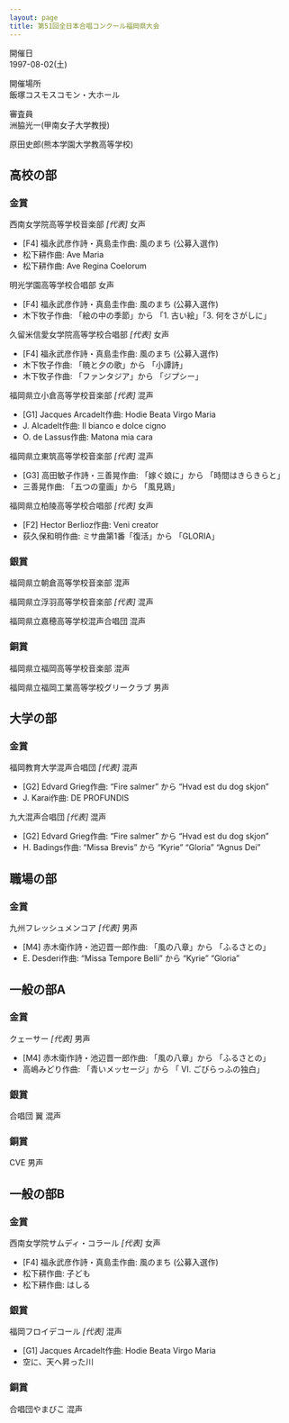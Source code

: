 ```yaml
---
layout: page
title: 第51回全日本合唱コンクール福岡県大会
---
```

開催日  
1997-08-02(土)

開催場所  
飯塚コスモスコモン・大ホール

審査員  
洲脇光一(甲南女子大学教授)

原田史郎(熊本学園大学教高等学校)

高校の部
--------

### 金賞

<span class="choir-name">西南女学院高等学校音楽部</span> *\[代表\]*
女声

-   \[F4\] 福永武彦作詩・真島圭作曲: 風のまち (公募入選作)
-   松下耕作曲: Ave Maria
-   松下耕作曲: Ave Regina Coelorum

<span class="choir-name">明光学園高等学校合唱部</span>
女声

-   \[F4\] 福永武彦作詩・真島圭作曲: 風のまち (公募入選作)
-   木下牧子作曲: 「絵の中の季節」から 「1. 古い絵」「3. 何をさがしに」

<span class="choir-name">久留米信愛女学院高等学校合唱部</span> *\[代表\]*
女声

-   \[F4\] 福永武彦作詩・真島圭作曲: 風のまち (公募入選作)
-   木下牧子作曲: 「暁と夕の歌」から 「小譚詩」
-   木下牧子作曲: 「ファンタジア」から 「ジプシー」

<span class="choir-name">福岡県立小倉高等学校音楽部</span> *\[代表\]*
混声

-   \[G1\] Jacques Arcadelt作曲: Hodie Beata Virgo Maria
-   J. Alcadelt作曲: Il bianco e dolce cigno
-   O. de Lassus作曲: Matona mia cara

<span class="choir-name">福岡県立東筑高等学校音楽部</span> *\[代表\]*
混声

-   \[G3\] 高田敏子作詩・三善晃作曲: 「嫁ぐ娘に」から 「時間はきらきらと」
-   三善晃作曲: 「五つの童画」から 「風見鶏」

<span class="choir-name">福岡県立柏陵高等学校合唱部</span> *\[代表\]*
女声

-   \[F2\] Hector Berlioz作曲: Veni creator
-   荻久保和明作曲: ミサ曲第1番「復活」から 「GLORIA」

### 銀賞

<span class="choir-name">福岡県立朝倉高等学校音楽部</span>
混声

<span class="choir-name">福岡県立浮羽高等学校音楽部</span> *\[代表\]*
混声

<span class="choir-name">福岡県立嘉穂高等学校混声合唱団</span>
混声

### 銅賞

<span class="choir-name">福岡県立福岡高等学校音楽部</span>
混声

<span class="choir-name">福岡県立福岡工業高等学校グリークラブ</span>
男声

大学の部
--------

### 金賞

<span class="choir-name">福岡教育大学混声合唱団</span> *\[代表\]*
混声

-   \[G2\] Edvard Grieg作曲: “Fire salmer” から “Hvad est du dog skjon”
-   J. Karai作曲: DE PROFUNDIS

<span class="choir-name">九大混声合唱団</span> *\[代表\]*
混声

-   \[G2\] Edvard Grieg作曲: “Fire salmer” から “Hvad est du dog skjon”
-   H. Badings作曲: “Missa Brevis” から “Kyrie” “Gloria” “Agnus Dei”

職場の部
--------

### 金賞

<span class="choir-name">九州フレッシュメンコア</span> *\[代表\]*
男声

-   \[M4\] 赤木衛作詩・池辺晋一郎作曲: 「風の八章」から 「ふるさとの」
-   E. Desderi作曲: “Missa Tempore Belli” から “Kyrie” “Gloria”

一般の部A
---------

### 金賞

<span class="choir-name">クェーサー</span> *\[代表\]*
男声

-   \[M4\] 赤木衛作詩・池辺晋一郎作曲: 「風の八章」から 「ふるさとの」
-   高嶋みどり作曲: 「青いメッセージ」から 「 Ⅵ. ごびらっふの独白」

### 銀賞

<span class="choir-name">合唱団 翼</span>
混声

### 銅賞

<span class="choir-name">CVE</span>
男声

一般の部B
---------

### 金賞

<span class="choir-name">西南女学院サムディ・コラール</span> *\[代表\]*
女声

-   \[F4\] 福永武彦作詩・真島圭作曲: 風のまち (公募入選作)
-   松下耕作曲: 子ども
-   松下耕作曲: はしる

### 銀賞

<span class="choir-name">福岡フロイデコール</span> *\[代表\]*
混声

-   \[G1\] Jacques Arcadelt作曲: Hodie Beata Virgo Maria
-   空に、天へ昇った川

### 銅賞

<span class="choir-name">合唱団やまびこ</span>
混声
